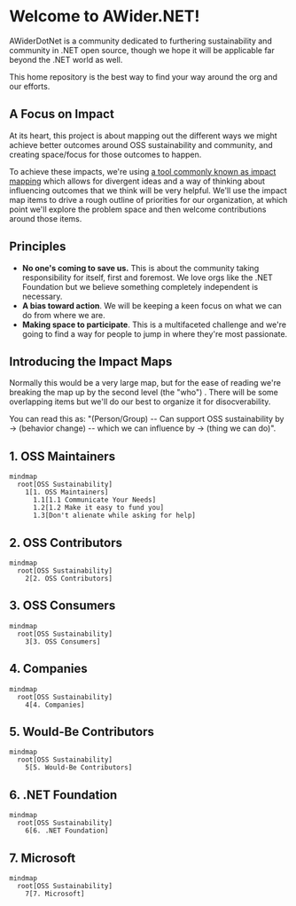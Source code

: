 # Welcome to AWider.NET!

AWiderDotNet is a community dedicated to furthering sustainability and community in .NET open source, though we hope it will be applicable far beyond the .NET world as well.

This home repository is the best way to find your way around the org and our efforts.

## A Focus on Impact

At its heart, this project is about mapping out the different ways we might achieve better outcomes around OSS sustainability and community, and creating space/focus for those outcomes to happen.

To achieve these impacts, we're using [a tool commonly known as impact mapping](https://www.impactmapping.org) which allows for divergent ideas and a way of thinking about influencing outcomes that we think will be very helpful. We'll use the impact map items to drive a rough outline of priorities for our organization, at which point we'll explore the problem space and then welcome contributions around those items.

## Principles

* **No one's coming to save us.** This is about the community taking responsibility for itself, first and foremost. We love orgs like the .NET Foundation but we believe something completely independent is necessary.
* **A bias toward action**. We will be keeping a keen focus on what we can do from where we are.
* **Making space to participate**. This is a multifaceted challenge and we're going to find a way for people to jump in where they're most passionate.

## Introducing the Impact Maps

Normally this would be a very large map, but for the ease of reading we're breaking the map up by the second level (the "who")
. There will be some overlapping items but we'll do our best to organize it for disocverability.

You can read this as: "(Person/Group) -- Can support OSS sustainability by -> (behavior change)  -- which we can influence by -> (thing we can do)".


## 1. OSS Maintainers

```mermaid
mindmap
  root[OSS Sustainability]
    1[1. OSS Maintainers]
      1.1[1.1 Communicate Your Needs]
      1.2[1.2 Make it easy to fund you]
      1.3[Don't alienate while asking for help]
```

## 2. OSS Contributors

```mermaid
mindmap
  root[OSS Sustainability]
    2[2. OSS Contributors]
```

## 3. OSS Consumers

```mermaid
mindmap
  root[OSS Sustainability]
    3[3. OSS Consumers]
```

## 4. Companies

```mermaid
mindmap
  root[OSS Sustainability]
    4[4. Companies]
```

## 5. Would-Be Contributors

```mermaid
mindmap
  root[OSS Sustainability]
    5[5. Would-Be Contributors]
```

## 6. .NET Foundation

```mermaid
mindmap
  root[OSS Sustainability]
    6[6. .NET Foundation]
```

## 7. Microsoft

```mermaid
mindmap
  root[OSS Sustainability]
    7[7. Microsoft]
```
